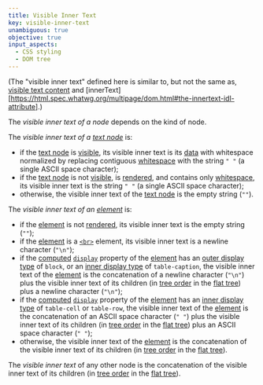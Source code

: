 ```yaml
---
title: Visible Inner Text
key: visible-inner-text
unambiguous: true
objective: true
input_aspects:
  - CSS styling
  - DOM tree
---
```


(The "visible inner text" defined here is similar to, but not the same as, [visible text content][] and [innerText][https://html.spec.whatwg.org/multipage/dom.html#the-innertext-idl-attribute].)

The <dfn>visible inner text of a node</dfn> depends on the kind of node. 

The <dfn id="visible-inner-text:for-text">visible inner text of a [text node][]</dfn> is:
-   if the [text node][] is [visible][], its visible inner text is its [data][] with whitespace normalized by replacing contiguous [whitespace][] with the string `" "` (a single ASCII space character);
-   if the [text node][] is not [visible][], is [rendered][], and contains only [whitespace][], its visible inner text is the string `" "` (a single ASCII space character);
-   otherwise, the visible inner text of the [text node][] is the empty string (`""`).


The <dfn id="visible-inner-text:for-element">visible inner text of an [element][]</dfn> is:
-   if the [element][] is not [rendered][], its visible inner text is the empty string (`""`);
-   if the [element][] is a [`<br>`][<br>] element, its visible inner text is a newline character (`"\n"`);
-   if the [computed][] [`display`][display] property of the [element][] has an [outer display type][] of `block`, or an [inner display type][] of `table-caption`, the visible inner text of the [element][] is the concatenation of a newline character (`"\n"`) plus the visible inner text of its children (in [tree order][] in the [flat tree][]) plus a newline character (`"\n"`);
-   if the [computed][] [`display`][display] property of the [element][] has an [inner display type][] of `table-cell` or `table-row`, the visible inner text of the [element][] is the concatenation of an ASCII space character (`" "`) plus the visible inner text of its children (in [tree order][] in the [flat tree][]) plus an ASCII space character (`" "`);
-   otherwise, the visible inner text of the [element][] is the concatenation of the visible inner text of its children (in [tree order][] in the [flat tree][]).


The <dfn>visible inner text</dfn> of any other node is the concatenation of the visible inner text of its children (in [tree order][] in the [flat tree][]).

[<br>]: https://html.spec.whatwg.org/#the-br-element
[<p>]: https://html.spec.whatwg.org/#the-p-element
[computed]: https://drafts.csswg.org/css-cascade/#computed
[data]: https://dom.spec.whatwg.org/#concept-cd-data
[display]: https://drafts.csswg.org/css2/#propdef-display
[element]: https://dom.spec.whatwg.org/#element
[flat tree]: https://drafts.csswg.org/css-scoping/#flat-tree
[inner display type]: https://drafts.csswg.org/css-display/#inner-display-type
[outer display type]: https://drafts.csswg.org/css-display/#outer-display-type
[rendered]: https://html.spec.whatwg.org/#being-rendered
[text node]: https://dom.spec.whatwg.org/#text
[tree order]: https://dom.spec.whatwg.org/#concept-tree-order
[visible]: #visible
[visible text content]: #visible-text-content
[whitespace]: #whitespace
